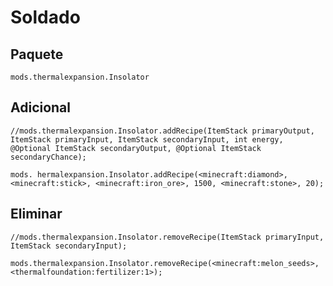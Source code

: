 # Soldado

## Paquete

`mods.thermalexpansion.Insolator`

## Adicional

```zenscript
//mods.thermalexpansion.Insolator.addRecipe(ItemStack primaryOutput, ItemStack primaryInput, ItemStack secondaryInput, int energy, @Optional ItemStack secondaryOutput, @Optional ItemStack secondaryChance);

mods. hermalexpansion.Insolator.addRecipe(<minecraft:diamond>, <minecraft:stick>, <minecraft:iron_ore>, 1500, <minecraft:stone>, 20);
```

## Eliminar

```zenscript
//mods.thermalexpansion.Insolator.removeRecipe(ItemStack primaryInput, ItemStack secondaryInput);

mods.thermalexpansion.Insolator.removeRecipe(<minecraft:melon_seeds>, <thermalfoundation:fertilizer:1>);
```